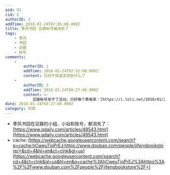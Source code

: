 ```yaml
---
aid: 91
cid: 2
authorID: 3
addTime: 2018-01-24T07:05:00.000Z
title: 季风书园 豆瓣帐号被消失了
tags:
    - 季风
    - 书园
    - 豆瓣
    - 帐号
comments:
    -
        authorID: 1
        addTime: 2018-01-24T07:52:00.000Z
        content: 已经不知道该说些什么了
    -
        authorID: 3
        addTime: 2018-01-24T08:27:00.000Z
        content: >-
            豆瓣帐号发不了活动，只好做个表格来：[https://i.loli.net/2018/01/24/5a68431b13247.jpg](https://i.loli.net/2018/01/24/5a68431b13247.jpg)
date: 2018-01-24T08:27:00.000Z
category: 时政
---
```


*   季风书园在豆瓣的小组、小站和账号，都消失了：[https://www.qdaily.com/articles/49543.html](https://www.qdaily.com/articles/49543.html)
*   cache: [https://webcache.googleusercontent.com/search?q=cache:hCweuTjoPrEJ:https://www.douban.com/people/jifengbookstore/+&cd=4&hl=en&ct=clnk&gl=us](https://webcache.googleusercontent.com/search?cd=4&ct=clnk&gl=us&hl=en&q=cache%3AhCweuTjoPrEJ%3Ahttps%3A%2F%2Fwww.douban.com%2Fpeople%2Fjifengbookstore%2F+)
